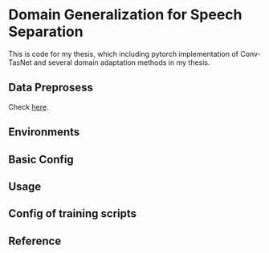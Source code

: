 # Domain Generalization for Speech Separation
This is code for my thesis, which including pytorch implementation of Conv-TasNet
and several domain adaptation methods in my thesis.

## Data Preprosess
Check [here](data/make_mix).

## Environments

## Basic Config

## Usage

## Config of training scripts

## Reference
